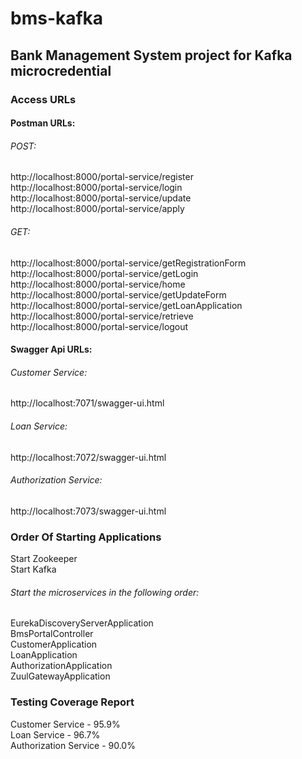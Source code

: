 # bms-kafka
## Bank Management System project for Kafka microcredential  

### Access URLs
#### Postman URLs:
 
###### POST:
   http://localhost:8000/portal-service/register  
   http://localhost:8000/portal-service/login  
   http://localhost:8000/portal-service/update  
   http://localhost:8000/portal-service/apply  


###### GET:
   http://localhost:8000/portal-service/getRegistrationForm  
   http://localhost:8000/portal-service/getLogin  
   http://localhost:8000/portal-service/home  
   http://localhost:8000/portal-service/getUpdateForm  
   http://localhost:8000/portal-service/getLoanApplication  
   http://localhost:8000/portal-service/retrieve  
   http://localhost:8000/portal-service/logout  

#### Swagger Api URLs:

###### Customer Service:  
http://localhost:7071/swagger-ui.html
###### Loan Service:  
http://localhost:7072/swagger-ui.html
###### Authorization Service:  
http://localhost:7073/swagger-ui.html

### Order Of Starting Applications
  Start Zookeeper  
  Start Kafka  
  ###### Start the microservices in the following order:  
  EurekaDiscoveryServerApplication  
  BmsPortalController  
  CustomerApplication  
  LoanApplication  
  AuthorizationApplication  
  ZuulGatewayApplication  
  
  ### Testing Coverage Report
  Customer Service - 95.9%  
  Loan Service - 96.7%  
  Authorization Service - 90.0%  
